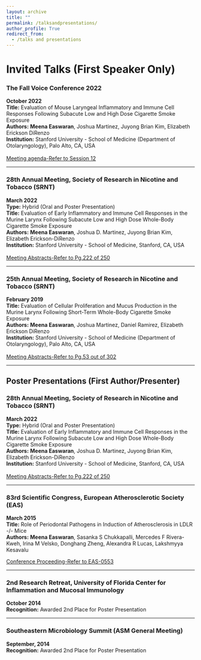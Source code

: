 ```yaml
---
layout: archive
title: ""
permalink: /talksandpresentations/
author_profile: True
redirect_from:
  - /talks and presentations
---
```


# Invited Talks (First Speaker Only)

### The Fall Voice Conference 2022  
**October 2022**  
**Title:** Evaluation of Mouse Laryngeal Inflammatory and Immune Cell Responses Following Subacute Low and High Dose Cigarette Smoke Exposure  
**Authors:** **Meena Easwaran**, Joshua Martinez, Juyong Brian Kim, Elizabeth Erickson DiRenzo  
**Institution:** Stanford University - School of Medicine (Department of Otolaryngology), Palo Alto, CA, USA <br/>   
[Meeting agenda-Refer to Session 12](/talks/2022_TFV_MainAgenda.pdf)

---

### 28th Annual Meeting, Society of Research in Nicotine and Tobacco (SRNT)  
**March 2022**  
**Type:** Hybrid (Oral and Poster Presentation)  
**Title:** Evaluation of Early Inflammatory and Immune Cell Responses in the Murine Larynx Following Subacute Low and High Dose Whole-Body Cigarette Smoke Exposure  
**Authors:** **Meena Easwaran**, Joshua D. Martinez, Juyong Brian Kim, Elizabeth Erickson-DiRenzo  
**Institution:** Stanford University - School of Medicine, Stanford, CA, USA<br/>   
[Meeting Abstracts-Refer to Pg.222 of 250](/talks/SRNT22_Abstracts_final.pdf)

---

### 25th Annual Meeting, Society of Research in Nicotine and Tobacco (SRNT)  
**February 2019**  
**Title:** Evaluation of Cellular Proliferation and Mucus Production in the Murine Larynx Following Short-Term Whole-Body Cigarette Smoke Exposure  
**Authors:** **Meena Easwaran**, Joshua Martinez, Daniel Ramirez, Elizabeth Erickson DiRenzo  
**Institution:** Stanford University - School of Medicine (Department of Otolaryngology), Palo Alto, CA, USA<br/>   
[Meeting Abstracts-Refer to Pg.53 out of 302](/talks/SRNT19_Abstracts.pdf)

---

## Poster Presentations (First Author/Presenter)

### 28th Annual Meeting, Society of Research in Nicotine and Tobacco (SRNT)  
**March 2022**  
**Type:** Hybrid (Oral and Poster Presentation)  
**Title:** Evaluation of Early Inflammatory and Immune Cell Responses in the Murine Larynx Following Subacute Low and High Dose Whole-Body Cigarette Smoke Exposure  
**Authors:** **Meena Easwaran**, Joshua D. Martinez, Juyong Brian Kim, Elizabeth Erickson-DiRenzo  
**Institution:** Stanford University - School of Medicine, Stanford, CA, USA<br/>  
[Meeting Abstracts-Refer to Pg.222 of 250](/talks/SRNT22_Abstracts_final.pdf)

---

### 83rd Scientific Congress, European Atherosclerotic Society (EAS)  
**March 2015**  
**Title:** Role of Periodontal Pathogens in Induction of Atherosclerosis in LDLR -/- Mice  
**Authors:** **Meena Easwaran**, Sasanka S Chukkapalli, Mercedes F Rivera-Kweh, Irina M Velsko, Donghang Zheng, Alexandra R Lucas, Lakshmyya Kesavalu <br/> 

[Conference Proceeding-Refer to EAS-0553](/talks/1-s2.0-S0021915015003779-main.pdf)

---

### 2nd Research Retreat, University of Florida Center for Inflammation and Mucosal Immunology  
**October 2014**  
**Recognition:** Awarded 2nd Place for Poster Presentation  

---

### Southeastern Microbiology Summit (ASM General Meeting)  
**September, 2014**  
**Recognition:** Awarded 2nd Place for Poster Presentation  

